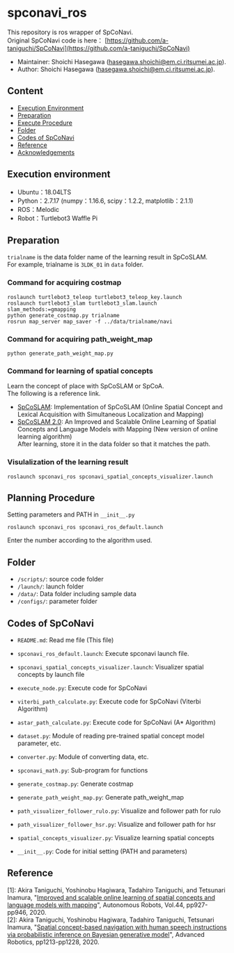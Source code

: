 # spconavi_ros
This repository is ros wrapper of SpCoNavi.  
Original SpCoNavi code is here： [https://github.com/a-taniguchi/SpCoNavi](https://github.com/a-taniguchi/SpCoNavi)

*   Maintainer: Shoichi Hasegawa ([hasegawa.shoichi@em.ci.ritsumei.ac.jp](mailto:hasegawa.shoichi@em.ci.ritsumei.ac.jp)).
*   Author: Shoichi Hasegawa ([hasegawa.shoichi@em.ci.ritsumei.ac.jp](mailto:hasegawa.shoichi@em.ci.ritsumei.ac.jp)).

## Content

*   [Execution Environment](#execution-environment)
*   [Preparation](#preparation)
*   [Execute Procedure](#execute-procedure)
*   [Folder](#folder)
*   [Codes of SpCoNavi](#codes-of-spconavi)
*   [Reference](#reference)
*   [Acknowledgements](#acknowledgements)


## Execution environment  
- Ubuntu：18.04LTS
- Python：2.7.17 (numpy：1.16.6, scipy：1.2.2, matplotlib：2.1.1)
- ROS：Melodic
- Robot：Turtlebot3 Waffle Pi


## Preparation
`trialname` is the data folder name of the learning result in SpCoSLAM.  
For example, trialname is `3LDK_01` in `data` folder. 

### Command for acquiring costmap
~~~
roslaunch turtlebot3_teleop turtlebot3_teleop_key.launch
roslaunch turtlebot3_slam turtlebot3_slam.launch slam_methods:=gmapping
python generate_costmap.py trialname
rosrun map_server map_saver -f ../data/trialname/navi
~~~

### Command for acquiring path_weight_map
~~~
python generate_path_weight_map.py
~~~

### Command for learning of spatial concepts  
Learn the concept of place with SpCoSLAM or SpCoA.  
The following is a reference link.  
 - [SpCoSLAM](https://github.com/a-taniguchi/SpCoSLAM): Implementation of SpCoSLAM (Online Spatial Concept and Lexical Acquisition with Simultaneous Localization and Mapping)   
 - [SpCoSLAM 2.0](https://github.com/a-taniguchi/SpCoSLAM2): An Improved and Scalable Online Learning of Spatial Concepts and Language Models with Mapping (New version of online learning algorithm)   
After learning, store it in the data folder so that it matches the path.  

### Visulalization of the learning result  
~~~
roslaunch spconavi_ros spconavi_spatial_concepts_visualizer.launch
~~~

## Planning Procedure
Setting parameters and PATH in `__init__.py`  
~~~
roslaunch spconavi_ros spconavi_ros_default.launch
~~~
Enter the number according to the algorithm used.


## Folder  
 - `/scripts/`: source code folder
 - `/launch/`: launch folder
 - `/data/`: Data folder including sample data
 - `/configs/`: parameter folder


## Codes of SpCoNavi
 - `README.md`: Read me file (This file)

 - `spconavi_ros_default.launch`: Execute spconavi launch file.

 - `spconavi_spatial_concepts_visualizer.launch`: Visualizer spatial concepts by launch file

 - `execute_node.py`:  Execute code for SpCoNavi

 - `viterbi_path_calculate.py`:  Execute code for SpCoNavi (Viterbi Algorithm)

 - `astar_path_calculate.py`: Execute code for SpCoNavi (A* Algorithm)

 - `dataset.py`: Module of reading pre-trained spatial concept model parameter, etc.

 - `converter.py`: Module of converting data, etc.

 - `spconavi_math.py`: Sub-program for functions

 - `generate_costmap.py`: Generate costmap

 - `generate_path_weight_map.py`: Generate path_weight_map

 - `path_visualizer_follower_rulo.py`: Visualize and follower path for rulo

 - `path_visualizer_follower_hsr.py`: Visualize and follower path for hsr

 - `spatial_concepts_visualizer.py`: Visualize learning spatial concepts

 - `__init__.py`: Code for initial setting (PATH and parameters)

 

## Reference
[1]: Akira Taniguchi, Yoshinobu Hagiwara, Tadahiro Taniguchi, and Tetsunari Inamura, "[Improved and scalable online learning of spatial concepts and language models with mapping](https://link.springer.com/article/10.1007/s10514-020-09905-0)", Autonomous Robots, Vol.44, pp927-pp946, 2020.  
[2]: Akira Taniguchi, Yoshinobu Hagiwara, Tadahiro Taniguchi, Tetsunari Inamura, "[Spatial concept-based navigation with human speech instructions via probabilistic inference on Bayesian generative model](https://www.tandfonline.com/doi/full/10.1080/01691864.2020.1817777)", Advanced Robotics, pp1213-pp1228, 2020.  


